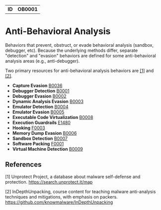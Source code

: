 |||
|---|---|
|**ID**|**OB0001**|


# Anti-Behavioral Analysis
Behaviors that prevent, obstruct, or evade behavioral analysis (sandbox, debugger, etc). Because the underlying methods differ, separate "detection" and "evasion" behaviors are defined for some anti-behavioral analysis areas (e.g., anti-debugger). 

Two primary resources for anti-behavioral analysis behaviors are [[1]](#1) and [[2]](#2).

* **Capture Evasion** [B0036](../anti-behavioral-analysis/evade-capture.md)
* **Debugger Detection** [B0001](../anti-behavioral-analysis/detect-debugger.md)
* **Debugger Evasion** [B0002](../anti-behavioral-analysis/evade-debugger.md)
* **Dynamic Analysis Evasion** [B0003](../anti-behavioral-analysis/evade-dynamic-analysis.md)
* **Emulator Detection** [B0004](../anti-behavioral-analysis/detect-emulator.md)
* **Emulator Evasion** [B0005](../anti-behavioral-analysis/evade-emulator.md)
* **Executable Code Virtualization** [B0008](../anti-static-analysis/exe-code-virtualize.md)
* **Execution Guardrails** [E1480](../anti-behavioral-analysis/execution-guardrails.md)
* **Hooking** [F0003](../credential-access/hooking.md)
* **Memory Dump Evasion** [B0006](../anti-behavioral-analysis/evade-memory-dump.md)
* **Sandbox Detection** [B0007](../anti-behavioral-analysis/detect-sandbox.md)
* **Software Packing** [F0001](../anti-static-analysis/software-packing.md)
* **Virtual Machine Detection** [B0009](../anti-behavioral-analysis/detect-vm.md)

References
----------
<a name="1">[1]</a> Unprotect Project, a database about malware self-defense and protection. https://search.unprotect.it/map

<a name="2">[2]</a> InDepthUnpacking, course content for teaching malware anti-analysis techniques and mitigations, with emphasis on packers. https://github.com/knowmalware/InDepthUnpacking
